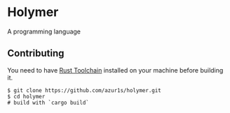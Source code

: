 # Holymer
A programming language

## Contributing
You need to have [Rust Toolchain](https://github.com/rust-lang/rust) installed on your machine before building it.
```shell
$ git clone https://github.com/azur1s/holymer.git
$ cd holymer
# build with `cargo build`
```